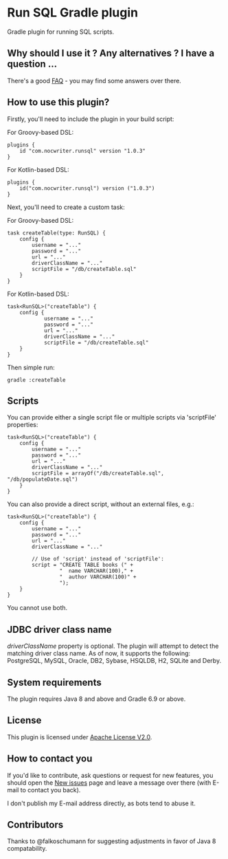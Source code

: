 Run SQL Gradle plugin
=====================

Gradle plugin for running SQL scripts.

Why should I use it ? Any alternatives ? I have a question ...
--------------------------------------------------------------
There's a good [FAQ](docs/FAQ.md) - you may find some answers over there.

How to use this plugin?
-----------------------
Firstly, you'll need to include the plugin in your build script:

For Groovy-based DSL:

    plugins {
        id "com.nocwriter.runsql" version "1.0.3"
    }

For Kotlin-based DSL:

    plugins {
        id("com.nocwriter.runsql") version ("1.0.3")
    }
    
Next, you'll need to create a custom task:

For Groovy-based DSL:

    task createTable(type: RunSQL) {
        config {
            username = "..."
            password = "..."
            url = "..."
            driverClassName = "..."
            scriptFile = "/db/createTable.sql"
        }
    }

For Kotlin-based DSL:

    task<RunSQL>("createTable") {
        config {
                username = "..."
                password = "..."
                url = "..."
                driverClassName = "..."
                scriptFile = "/db/createTable.sql"
        }
    }
    
Then simple run:

    gradle :createTable

Scripts
----------------
You can provide either a single script file or multiple scripts via 'scriptFile' properties:

    task<RunSQL>("createTable") {
        config {
            username = "..."
            password = "..."
            url = "..."
            driverClassName = "..."
            scriptFile = arrayOf("/db/createTable.sql", "/db/populateDate.sql")
        }
    }
    
You can also provide a direct script, without an external files, e.g.:

    task<RunSQL>("createTable") {
        config {
            username = "..."
            password = "..."
            url = "..."
            driverClassName = "..."
            
            // Use of 'script' instead of 'scriptFile':
            script = "CREATE TABLE books (" +
                     "  name VARCHAR(100)," +
                     "  author VARCHAR(100)" +
                     ");
        }
    }

You cannot use both.

JDBC driver class name
----------------------
_driverClassName_ property is optional. The plugin will attempt to detect the matching driver class name.
As of now, it supports the following: PostgreSQL, MySQL, Oracle, DB2, Sybase, HSQLDB, H2, SQLite and Derby.

System requirements
-------------------
The plugin requires Java 8 and above and Gradle 6.9 or above.

License
-------
This plugin is licensed under [Apache License V2.0](LICENSE).

How to contact you
------------------
If you'd like to contribute, ask questions or request for new features, you
should open the
[New issues](https://github.com/NocWriter/runsql-gradle-plugin/issues/new)
page and leave a message over there (with E-mail to contact you back).

I don't publish my E-mail address directly, as bots tend to abuse it.

Contributors
------------
Thanks to @falkoschumann for suggesting adjustments in favor of Java 8 compatability.
